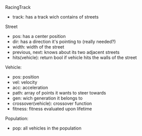 RacingTrack
* track: has a track wich contains of streets

Street
* pos: has a center position
* dir: has a direction it's pointing to (really needed?)
* width: width of the street
* previous, next: knows about its two adjacent streets
* hits(vehicle): return bool if vehicle hits the walls of the street

Vehicle:
* pos: position
* vel: velocity
* acc: acceleration
* path: array of points it wants to steer towards
* gen: wich generation it belongs to
* crossover(vehicle): crossover function
* fitness: fitness evaluated upon lifetime

Population:
* pop: all vehicles in the population
